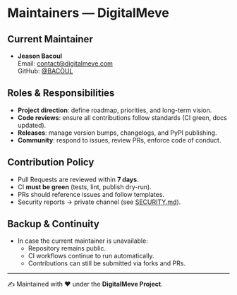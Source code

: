 # Maintainers — DigitalMeve

## Current Maintainer
- **Jeason Bacoul**  
  Email: contact@digitalmeve.com  
  GitHub: [@BACOUL](https://github.com/BACOUL)

## Roles & Responsibilities
- **Project direction**: define roadmap, priorities, and long-term vision.  
- **Code reviews**: ensure all contributions follow standards (CI green, docs updated).  
- **Releases**: manage version bumps, changelogs, and PyPI publishing.  
- **Community**: respond to issues, review PRs, enforce code of conduct.  

## Contribution Policy
- Pull Requests are reviewed within **7 days**.  
- CI **must be green** (tests, lint, publish dry-run).  
- PRs should reference issues and follow templates.  
- Security reports → private channel (see [SECURITY.md](./SECURITY.md)).  

## Backup & Continuity
- In case the current maintainer is unavailable:  
  - Repository remains public.  
  - CI workflows continue to run automatically.  
  - Contributions can still be submitted via forks and PRs.  

---

✍️ Maintained with ❤️ under the **DigitalMeve Project**.
